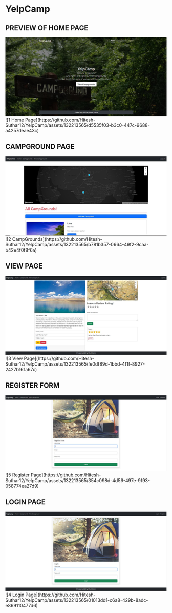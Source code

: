 # YelpCamp

<h2>PREVIEW OF HOME PAGE</h2>
<img src="Image_source/1.Home Page.JPG" alt="Home Page">
![1 Home Page](https://github.com/Hitesh-Suthar12/YelpCamp/assets/132213565/d5535f03-b3c0-447c-9688-a4257deae43c)

<h2>CAMPGROUND PAGE</h2>
<img src="Image_source/2.CampGrounds.JPG" alt="CampGrounds">
![2 CampGrounds](https://github.com/Hitesh-Suthar12/YelpCamp/assets/132213565/b781b357-0664-49f2-9caa-b42e4f0f8f6a)

<h2>VIEW PAGE</h2>
<img src="Image_source/3.View Page.JPG" alt="View Page">
![3 View Page](https://github.com/Hitesh-Suthar12/YelpCamp/assets/132213565/fe0df89d-1bbd-4f1f-8927-2427b161a67c)

<h2>REGISTER FORM</h2>
<img src="Image_source/5.Register Page.JPG" alt="Register Page">
![5 Register Page](https://github.com/Hitesh-Suthar12/YelpCamp/assets/132213565/354c098d-4d56-497e-9f93-058774ea27d9)

<h2>LOGIN PAGE</h2>
<img src="Image_source/4.Login Page.JPG" alt="Login Page">
![4 Login Page](https://github.com/Hitesh-Suthar12/YelpCamp/assets/132213565/01013dd1-c6a8-429b-8adc-e869110477d6)
